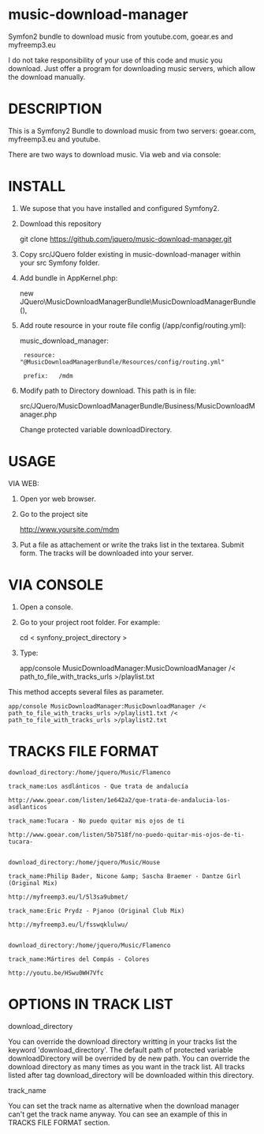 music-download-manager
======================

Symfon2 bundle to download music from youtube.com, goear.es and myfreemp3.eu

I do not take responsibility of your use of this code and music you download. Just offer a program for downloading music servers, which allow the download manually.

DESCRIPTION
===========

This is a Symfony2 Bundle to download music from two servers: goear.com, myfreemp3.eu and youtube.

There are two ways to download music. Via web and via console:


INSTALL
=======

1. We supose that you have installed and configured Symfony2.

2. Download this repository
	
	
	git clone https://github.com/jquero/music-download-manager.git
  
	
3. Copy src/JQuero folder existing in music-download-manager within your src Symfony folder.

4. Add bundle in AppKernel.php:

	new JQuero\MusicDownloadManagerBundle\MusicDownloadManagerBundle(),

5. Add route resource in your route file config (/app/config/routing.yml):

	
	music_download_manager:
	
		resource: "@MusicDownloadManagerBundle/Resources/config/routing.yml"
		
		prefix:   /mdm
		

6. Modify path to Directory download. This path is in file:

	
	src/JQuero/MusicDownloadManagerBundle/Business/MusicDownloadManager.php
	
	Change protected variable downloadDirectory.
	

USAGE
=====

VIA WEB:

1. Open yor web browser.

2. Go to the project site

		
	http://www.yoursite.com/mdm
	

3. Put a file as attachement or write the traks list in the textarea. Submit form. The tracks will be downloaded into your server.


VIA CONSOLE
===========

1. Open a console.

2. Go to your project root folder. For example:

		
	cd < synfony_project_directory >
	

3. Type:

	
	app/console MusicDownloadManager:MusicDownloadManager /< path_to_file_with_tracks_urls >/playlist.txt
	

This method accepts several files as parameter.

	
	app/console MusicDownloadManager:MusicDownloadManager /< path_to_file_with_tracks_urls >/playlist1.txt /< path_to_file_with_tracks_urls >/playlist2.txt
	

TRACKS FILE FORMAT
==================

	download_directory:/home/jquero/Music/Flamenco
	
	track_name:Los asdlánticos - Que trata de andalucía
	
	http://www.goear.com/listen/1e642a2/que-trata-de-andalucia-los-asdlanticos
	
	track_name:Tucara - No puedo quitar mis ojos de ti
	
	http://www.goear.com/listen/5b7518f/no-puedo-quitar-mis-ojos-de-ti-tucara-
	
	
	download_directory:/home/jquero/Music/House
	
	track_name:Philip Bader, Nicone &amp; Sascha Braemer - Dantze Girl (Original Mix)
	
	http://myfreemp3.eu/l/5l3sa9ubmet/
	
	track_name:Eric Prydz - Pjanoo (Original Club Mix)
	
	http://myfreemp3.eu/l/fsswqklulwu/
	
	
	download_directory:/home/jquero/Music/Flamenco
	
	track_name:Mártires del Compás - Colores
	
	http://youtu.be/HSwu0WH7Vfc
	

OPTIONS IN TRACK LIST
=====================

download_directory

You can override the download directory writting in your tracks list the keyword 'download_directory'. 
The default path of protected variable downloadDirectory will be overrided by de new path. 
You can override the download directory as many times as you want in the track list. 
All tracks listed after tag download_directory will be downloaded within this directory. 


track_name

You can set the track name as alternative when the download manager can't get the track name anyway. You can see an example of this in TRACKS FILE FORMAT section.
